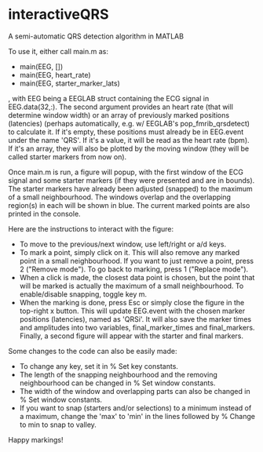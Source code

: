 # interactiveQRS
A semi-automatic QRS detection algorithm in MATLAB

To use it, either call main.m as:
- main(EEG, [])
- main(EEG, heart_rate)
- main(EEG, starter_marker_lats)

, with EEG being a EEGLAB struct containing the ECG signal in EEG.data(32,:). The second argument provides an heart rate (that will determine window width) or an array of previously marked positions (latencies) (perhaps automatically, e.g. w/ EEGLAB's pop_fmrib_qrsdetect) to calculate it. 
If it's empty, these positions must already be in EEG.event under the name 'QRS'. 
If it's a value, it will be read as the heart rate (bpm). 
If it's an array, they will also be plotted by the moving window (they will be called starter markers from now on). 

Once main.m is run, a figure will popup, with the first window of the ECG signal and some starter markers (if they were presented and are in bounds). The starter markers have already been adjusted (snapped) to the maximum of a small neighbourhood. The windows overlap and the overlapping region(s) in each will be shown in blue. The current marked points are also printed in the console. 

Here are the instructions to interact with the figure:
- To move to the previous/next window, use left/right or a/d keys.
- To mark a point, simply click on it. This will also remove any marked point in a small neighbourhood. If you want to just remove a point, press 2 ("Remove mode"). To go back to marking, press 1 ("Replace mode").
- When a click is made, the closest data point is chosen, but the point that will be marked is actually the maximum of a small neighbourhood. To enable/disable snapping, toggle key m.
- When the marking is done, press Esc or simply close the figure in the top-right x button. This will update EEG.event with the chosen marker positions (latencies), named as 'QRSi'. It will also save the marker times and amplitudes into two variables, final_marker_times and final_markers. Finally, a second figure will appear with the starter and final markers.

Some changes to the code can also be easily made:
- To change any key, set it in % Set key constants.
- The length of the snapping neighbourhood and the removing neighbourhood can be changed in % Set window constants.
- The width of the window and overlapping parts can also be changed in % Set window constants.
- If you want to snap (starters and/or selections) to a minimum instead of a maximum, change the 'max' to 'min' in the lines followed by % Change to min to snap to valley.

Happy markings!
